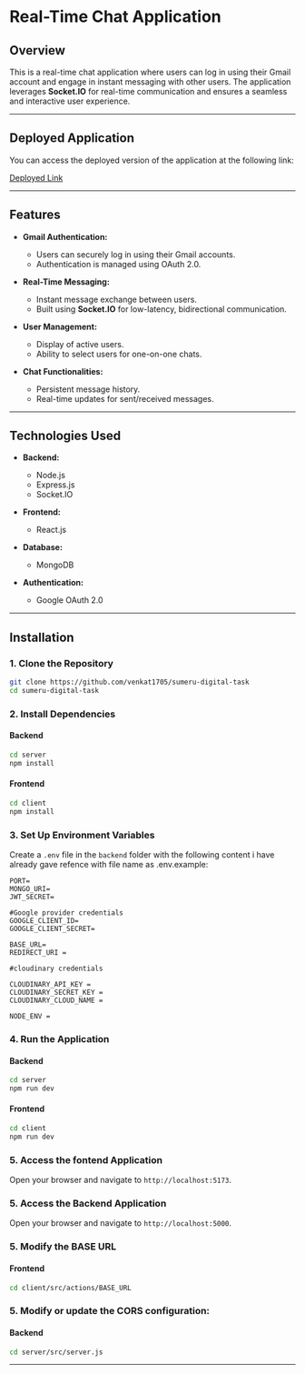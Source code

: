 # Real-Time Chat Application

## Overview
This is a real-time chat application where users can log in using their Gmail account and engage in instant messaging with other users. The application leverages **Socket.IO** for real-time communication and ensures a seamless and interactive user experience.

---
## Deployed Application

You can access the deployed version of the application at the following link:

[Deployed Link](https://sumeru-digital-task.onrender.com/)

---

## Features

- **Gmail Authentication:**
  - Users can securely log in using their Gmail accounts.
  - Authentication is managed using OAuth 2.0.

- **Real-Time Messaging:**
  - Instant message exchange between users.
  - Built using **Socket.IO** for low-latency, bidirectional communication.

- **User Management:**
  - Display of active users.
  - Ability to select users for one-on-one chats.

- **Chat Functionalities:**
  - Persistent message history.
  - Real-time updates for sent/received messages.

---

## Technologies Used

- **Backend:**
  - Node.js
  - Express.js
  - Socket.IO

- **Frontend:**
  - React.js

- **Database:**
  - MongoDB

- **Authentication:**
  - Google OAuth 2.0

---

## Installation

### 1. Clone the Repository
```bash
git clone https://github.com/venkat1705/sumeru-digital-task
cd sumeru-digital-task
```

### 2. Install Dependencies
#### Backend
```bash
cd server
npm install
```
#### Frontend
```bash
cd client
npm install
```

### 3. Set Up Environment Variables

Create a `.env` file in the `backend` folder with the following content i have already gave refence with file name as .env.example:
```env
PORT=
MONGO_URI=
JWT_SECRET=

#Google provider credentials
GOOGLE_CLIENT_ID=
GOOGLE_CLIENT_SECRET=

BASE_URL=
REDIRECT_URI = 

#cloudinary credentials

CLOUDINARY_API_KEY = 
CLOUDINARY_SECRET_KEY = 
CLOUDINARY_CLOUD_NAME = 

NODE_ENV = 
```

### 4. Run the Application
#### Backend
```bash
cd server
npm run dev
```
#### Frontend
```bash
cd client
npm run dev
```

### 5. Access the fontend Application
Open your browser and navigate to `http://localhost:5173`.

### 5. Access the Backend Application
Open your browser and navigate to `http://localhost:5000`.

### 5. Modify the BASE URL
#### Frontend
```bash
cd client/src/actions/BASE_URL
```
### 5. Modify or update the CORS configuration:
#### Backend
```bash
cd server/src/server.js
```

---

